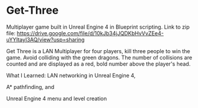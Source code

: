# Get-Three
Multiplayer game built in Unreal Engine 4 in Blueprint scripting.
Link to zip file: https://drive.google.com/file/d/10kJb34jJQDKbHvVvZEe4-uYYItayI3AQ/view?usp=sharing

Get Three is a LAN Multiplayer for four players, kill three people to win the game. Avoid colliding with the green dragons. The number of collisions are counted and are displayed as a red, bold number above the player's head. 

What I Learned: LAN networking in Unreal Engine 4, 

A* pathfinding, and

Unreal Engine 4 menu and level creation 
